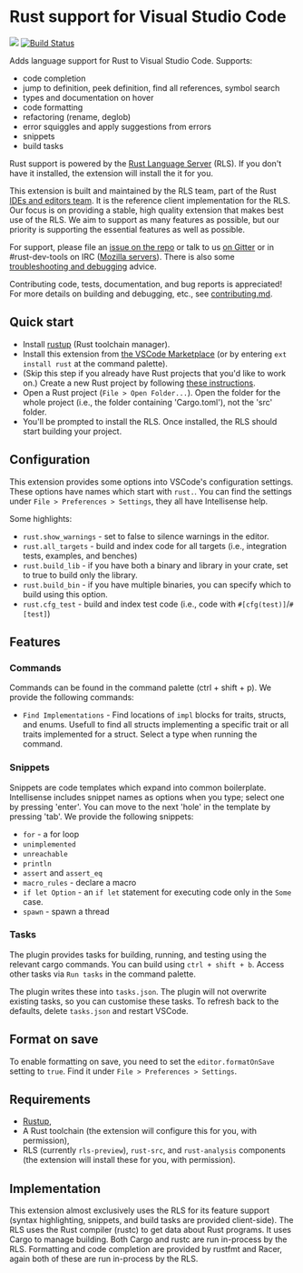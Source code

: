 # Rust support for Visual Studio Code

[![](https://vsmarketplacebadge.apphb.com/version/rust-lang.rust.svg)](https://marketplace.visualstudio.com/items?itemName=rust-lang.rust)
[![Build Status](https://travis-ci.org/rust-lang-nursery/rls-vscode.svg?branch=master)](https://travis-ci.org/rust-lang-nursery/rls-vscode)

Adds language support for Rust to Visual Studio Code. Supports:

* code completion
* jump to definition, peek definition, find all references, symbol search
* types and documentation on hover
* code formatting
* refactoring (rename, deglob)
* error squiggles and apply suggestions from errors
* snippets
* build tasks

Rust support is powered by the [Rust Language Server](https://github.com/rust-lang-nursery/rls)
(RLS). If you don't have it installed, the extension will install the it for you.

This extension is built and maintained by the RLS team, part of the Rust
[IDEs and editors team](https://www.rust-lang.org/en-US/team.html#Dev-tools-team).
It is the reference client implementation for the RLS. Our focus is on providing
a stable, high quality extension that makes best use of the RLS. We aim to
support as many features as possible, but our priority is supporting the
essential features as well as possible.

For support, please file an [issue on the repo](https://github.com/rust-lang-nursery/rls-vscode/issues/new)
or talk to us [on Gitter](https://gitter.im/rust-lang/IDEs) or in #rust-dev-tools
on IRC ([Mozilla servers](https://wiki.mozilla.org/IRC)). There is also some
[troubleshooting and debugging](https://github.com/rust-lang-nursery/rls/blob/master/debugging.md)
advice.

Contributing code, tests, documentation, and bug reports is appreciated! For
more details on building and debugging, etc., see [contributing.md](contributing.md).


## Quick start

* Install [rustup](https://www.rustup.rs/) (Rust toolchain manager).
* Install this extension from [the VSCode Marketplace](https://marketplace.visualstudio.com/items?itemName=rust-lang.rust)
  (or by entering `ext install rust` at the command palette).
* (Skip this step if you already have Rust projects that you'd like to work on.)
  Create a new Rust project by following [these instructions](https://doc.rust-lang.org/book/second-edition/ch01-02-hello-world.html#creating-a-project-with-cargo).
* Open a Rust project (`File > Open Folder...`). Open the folder for the whole
  project (i.e., the folder containing 'Cargo.toml'), not the 'src' folder.
* You'll be prompted to install the RLS. Once installed, the RLS should start
  building your project.


## Configuration

This extension provides some options into VSCode's configuration settings. These
options have names which start with `rust.`. You can find the settings under
`File > Preferences > Settings`, they all have Intellisense help.

Some highlights:

* `rust.show_warnings` - set to false to silence warnings in the editor.
* `rust.all_targets` - build and index code for all targets (i.e., integration tests, examples, and benches)
* `rust.build_lib` - if you have both a binary and library in your crate, set to
  true to build only the library.
* `rust.build_bin` - if you have multiple binaries, you can specify which to build
  using this option.
* `rust.cfg_test` - build and index test code (i.e., code with `#[cfg(test)]`/`#[test]`)


## Features

### Commands

Commands can be found in the command palette (ctrl + shift + p). We provide the
following commands:

* `Find Implementations` - Find locations of `impl` blocks for traits, structs, and enums.
  Usefull to find all structs implementing a specific trait or all traits implemented for a struct.
  Select a type when running the command.


### Snippets

Snippets are code templates which expand into common boilerplate. Intellisense
includes snippet names as options when you type; select one by pressing 'enter'.
You can move to the next 'hole' in the template by pressing 'tab'. We provide
the following snippets:

* `for` - a for loop
* `unimplemented`
* `unreachable`
* `println`
* `assert` and `assert_eq`
* `macro_rules` - declare a macro
* `if let Option` - an `if let` statement for executing code only in the `Some`
  case.
* `spawn` - spawn a thread


### Tasks

The plugin provides tasks for building, running, and testing using the relevant
cargo commands. You can build using `ctrl + shift + b`. Access other tasks via
`Run tasks` in the command palette.

The plugin writes these into `tasks.json`. The plugin will not overwrite
existing tasks, so you can customise these tasks. To refresh back to the
defaults, delete `tasks.json` and restart VSCode.


## Format on save

To enable formatting on save, you need to set the `editor.formatOnSave` setting
to `true`. Find it under `File > Preferences > Settings`.


## Requirements

* [Rustup](https://www.rustup.rs/),
* A Rust toolchain (the extension will configure this for you, with
  permission),
* RLS (currently `rls-preview`), `rust-src`, and `rust-analysis` components (the
  extension will install these for you, with permission).


## Implementation

This extension almost exclusively uses the RLS for its feature support (syntax
highlighting, snippets, and build tasks are provided client-side). The RLS uses
the Rust compiler (rustc) to get data about Rust programs. It uses Cargo to
manage building. Both Cargo and rustc are run in-process by the RLS. Formatting
and code completion are provided by rustfmt and Racer, again both of these are
run in-process by the RLS.

